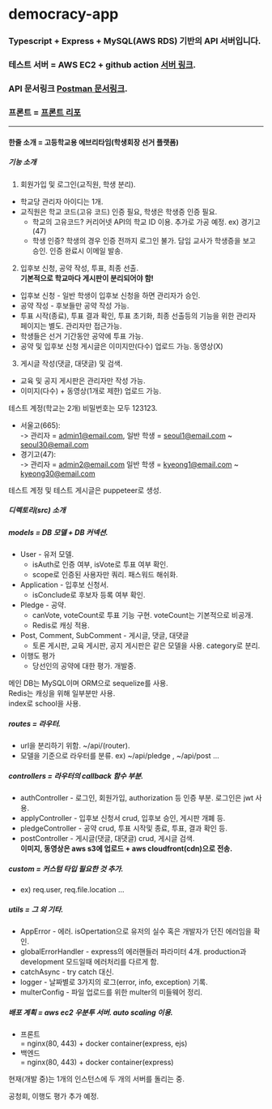 # democracy-app

### Typescript + Express + MySQL(AWS RDS) 기반의 API 서버입니다. 

### 테스트 서버 = AWS EC2 + github action [서버 링크](https://dcrasee.tk/).

### API 문서링크 [Postman 문서링크](https://documenter.getpostman.com/view/12302946/TVt1A5V4).

### 프론트 = [프론트 리포](https://github.com/2langk/Capstone)
------------------------
#### 한줄 소개 = 고등학교용 에브리타임(학생회장 선거 플랫폼)  

##### 기능 소개   
 1. 회원가입 및 로그인(교직원, 학생 분리).    
  - 학교당 관리자 아이디는 1개.  
  - 교직원은 학교 코드(고유 코드) 인증 필요, 학생은 학생증 인증 필요.       
    + 학교의 고유코드? 커리어넷 API의 학교 ID 이용. 추가로 가공 예정. ex) 경기고 (47)     
    + 학생 인증? 학생의 경우 인증 전까지 로그인 불가. 담임 교사가 학생증을 보고 승인. 인증 완료시 이메일 발송.     
  
 2. 입후보 신청, 공약 작성, 투표, 최종 선출.    
  **기본적으로 학교마다 게시판이 분리되어야 함!**   
  - 입후보 신청 - 일반 학생이 입후보 신청을 하면 관리자가 승인.    
  - 공약 작성 - 후보들만 공약 작성 가능.      
  - 투표 시작(종료), 투표 결과 확인, 투표 초기화, 최종 선출등의 기능을 위한 관리자 페이지는 별도. 관리자만 접근가능.      
  - 학생들은 선거 기간동안 공약에 투표 가능.     
  - 공약 및 입후보 신청 게시글은 이미지만(다수) 업로드 가능. 동영상(X)     
   
 3. 게시글 작성(댓글, 대댓글) 및 검색.       
  - 교육 및 공지 게시판은 관리자만 작성 가능.       
  - 이미지(다수) + 동영상(1개로 제한) 업로드 가능.   
 
 테스트 계정(학교는 2개) 비밀번호는 모두 123123.   
  - 서울고(665):     
   -> 관리자 = admin1@email.com, 일반 학생 = seoul1@email.com ~ seoul30@email.com   
  - 경기고(47):     
   -> 관리자 = admin2@email.com 일반 학생 = kyeong1@email.com ~ kyeong30@email.com    
  
 테스트 계정 및 테스트 게시글은 puppeteer로 생성.    
   
##### 디렉토리(src) 소개   
 ##### models = DB 모델 + DB 커넥션.     
 - User - 유저 모델.  
   + isAuth로 인증 여부, isVote로 투표 여부 확인.  
   + scope로 인증된 사용자만 쿼리. 패스워드 해쉬화.    
 - Application - 입후보 신청서.  
   + isConclude로 후보자 등록 여부 확인.   
 - Pledge - 공약.  
   + canVote, voteCount로 투표 기능 구현. voteCount는 기본적으로 비공개.   
   + Redis로 캐싱 적용.  
 - Post, Comment, SubComment - 게시글, 댓글, 대댓글   
   + 토론 게시판, 교육 게시판, 공지 게시판은 같은 모델을 사용. category로 분리.  
 - 이행도 평가      
   + 당선인의 공약에 대한 평가. 개발중.   
   
 메인 DB는 MySQL이며 ORM으로 sequelize를 사용.  
 Redis는 캐싱을 위해 일부분만 사용.    
 index로 school을 사용.  
 
  ##### routes = 라우터.  
  - url을 분리하기 위함. ~/api/(router).   
  - 모델을 기준으로 라우터를 분류. ex) ~/api/pledge , ~/api/post ...   
  
  ##### controllers = 라우터의 callback 함수 부분.   
  - authController - 로그인, 회원가입, authorization 등 인증 부분. 로그인은 jwt 사용.   
  - applyController - 입후보 신청서 crud, 입후보 승인, 게시판 개폐 등.   
  - pledgeController - 공약 crud, 투표 시작및 종료, 투표, 결과 확인 등.    
  - postController - 게시글(댓글, 대댓글) crud, 게시글 검색.    
  **이미지, 동영상은 aws s3에 업로드 + aws cloudfront(cdn)으로 전송.**  
      
  ##### custom = 커스텀 타입 필요한 것 추가.    
  - ex) req.user, req.file.location ...    
      
  ##### utils = 그 외 기타.   
  - AppError - 에러. isOpertation으로 유저의 실수 혹은 개발자가 던진 에러임을 확인.   
  - globalErrorHandler - express의 에러핸들러 파라미터 4개. production과 development 모드일때 에러처리를 다르게 함.   
  - catchAsync - try catch 대신.  
  - logger - 날짜별로 3가지의 로그(error, info, exception) 기록.     
  - multerConfig - 파일 업로드를 위한 multer의 미들웨어 정리.   
  
  ##### 배포 계획 = aws ec2 우분투 서버. auto scaling 이용.   
  - 프론트    
   = nginx(80, 443) + docker container(express, ejs)    
  - 백엔드    
   = nginx(80, 443) + docker container(express)    
   
   현재(개발 중)는 1개의 인스턴스에 두 개의 서버를 돌리는 중.  
   
   공청회, 이행도 평가 추가 예정.  
   
